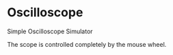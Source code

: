 # Oscilloscope #

Simple Oscilloscope Simulator 

The scope is controlled completely by the mouse wheel. 
